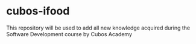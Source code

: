 # cubos-ifood
This repository will be used to add all new knowledge acquired during the Software Development course by Cubos Academy  
